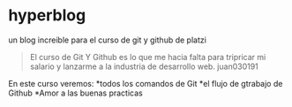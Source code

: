 # hyperblog
un blog increible para el curso de git y github de platzi
> El curso de Git Y Github  es lo que me hacia falta para tripricar mi salario y lanzarme a la industria de desarrollo web.
>juan030191

En este curso veremos:
*todos los comandos de Git
*el flujo de gtrabajo de Github
*Amor a las buenas practicas 

